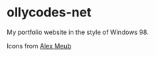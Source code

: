 # ollycodes-net
My portfolio website in the style of Windows 98.

Icons from [Alex Meub](https://win98icons.alexmeub.com/)
